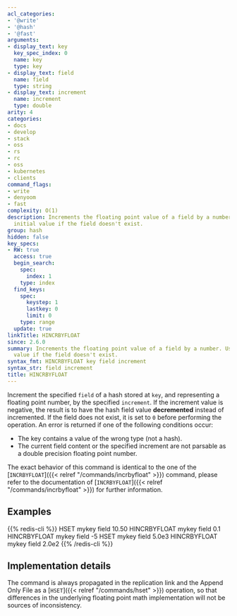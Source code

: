 ```yaml
---
acl_categories:
- '@write'
- '@hash'
- '@fast'
arguments:
- display_text: key
  key_spec_index: 0
  name: key
  type: key
- display_text: field
  name: field
  type: string
- display_text: increment
  name: increment
  type: double
arity: 4
categories:
- docs
- develop
- stack
- oss
- rs
- rc
- oss
- kubernetes
- clients
command_flags:
- write
- denyoom
- fast
complexity: O(1)
description: Increments the floating point value of a field by a number. Uses 0 as
  initial value if the field doesn't exist.
group: hash
hidden: false
key_specs:
- RW: true
  access: true
  begin_search:
    spec:
      index: 1
    type: index
  find_keys:
    spec:
      keystep: 1
      lastkey: 0
      limit: 0
    type: range
  update: true
linkTitle: HINCRBYFLOAT
since: 2.6.0
summary: Increments the floating point value of a field by a number. Uses 0 as initial
  value if the field doesn't exist.
syntax_fmt: HINCRBYFLOAT key field increment
syntax_str: field increment
title: HINCRBYFLOAT
---
```

Increment the specified `field` of a hash stored at `key`, and representing a
floating point number, by the specified `increment`. If the increment value
is negative, the result is to have the hash field value **decremented** instead of incremented.
If the field does not exist, it is set to `0` before performing the operation.
An error is returned if one of the following conditions occur:

* The key contains a value of the wrong type (not a hash).
* The current field content or the specified increment are not parsable as a
  double precision floating point number.

The exact behavior of this command is identical to the one of the [`INCRBYFLOAT`]({{< relref "/commands/incrbyfloat" >}})
command, please refer to the documentation of [`INCRBYFLOAT`]({{< relref "/commands/incrbyfloat" >}}) for further
information.

## Examples

{{% redis-cli %}}
HSET mykey field 10.50
HINCRBYFLOAT mykey field 0.1
HINCRBYFLOAT mykey field -5
HSET mykey field 5.0e3
HINCRBYFLOAT mykey field 2.0e2
{{% /redis-cli %}}


## Implementation details

The command is always propagated in the replication link and the Append Only
File as a [`HSET`]({{< relref "/commands/hset" >}}) operation, so that differences in the underlying floating point
math implementation will not be sources of inconsistency.
